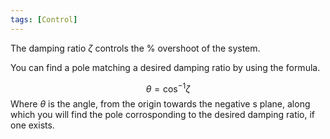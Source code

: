 ```yaml
---
tags: [Control]
---
```

The damping ratio $\zeta$ controls the % overshoot of the system.

You can find a pole matching a desired damping ratio by using the formula.

$$\theta=\cos^{-1}\zeta$$
Where $\theta$ is the angle, from the origin towards the negative s plane, along which you will find the pole corrosponding to the desired damping ratio, if one exists.